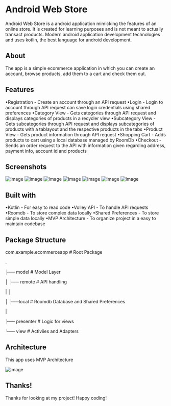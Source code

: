 # Android Web Store

Android Web Store is a android application mimicking the features of an online store. It is created for learning purposes and is not meant to actually transact products. 
Modern android application development technologies and uses kotlin, the best language for android development.

## About

The app is a simple ecommerce application in which you can create an account, browse products, add them to a cart and check them out.

## Features

•Registration - Create an account through an API request
•Login - Login to account through API request can save login credentials using shared preferences
•Category View - Gets categories through API request and displays categories of products in a recycler view
•Subcategory View - Gets subcategories through API request and displays subcategories of products with a tablayout and the respective products in the tabs
•Product View - Gets product information through API request
•Shopping Cart - Adds products to cart using a local database managed by RoomDb
•Checkout - Sends an order request to the API with information given regarding address, payment info, account id and products

## Screenshots

![image](https://user-images.githubusercontent.com/68170232/190650053-6d31b7fe-eb28-42eb-bffd-a69fc79da133.png) ![image](https://user-images.githubusercontent.com/68170232/190651025-3a45489c-0a90-4148-8c8a-d4ee2f920934.png) ![image](https://user-images.githubusercontent.com/68170232/190651232-28167c0b-f103-4013-a6de-0457d723a5a5.png) ![image](https://user-images.githubusercontent.com/68170232/190651281-05ba5ba4-013d-4c15-aefe-d99399a1da64.png) ![image](https://user-images.githubusercontent.com/68170232/190651380-f7e8fd26-dba5-4807-94ff-717354e7b143.png) ![image](https://user-images.githubusercontent.com/68170232/190651420-c6c20e9e-4af4-4893-88e0-3f67f9107abe.png)   ![image](https://user-images.githubusercontent.com/68170232/190651465-929f5c8f-f084-4d13-beaf-8dd6c9a44930.png)

## Built with

•Kotlin - For easy to read code
•Volley API - To handle API requests
•Roomdb - To store complex data locally
•Shared Preferences - To store simple data locally
•MVP Architecture - To organize project in a easy to maintain codebase

## Package Structure

com.example.ecommerceapp             # Root Package

.

├── model                            # Model Layer 

│   ├── remote                       # API handling

|   │   

│   ├──local                         # Roomdb Database and Shared Preferences

|

├── presenter                        # Logic for views

└── view                             # Activiies and Adapters


## Architecture

This app uses MVP Architecture

![image](https://user-images.githubusercontent.com/68170232/190653675-0e6b4025-887e-4c07-908e-b50b4905d007.png)

## Thanks!

Thanks for looking at my project! Happy coding!



